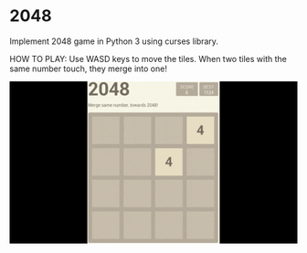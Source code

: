 # 2048

Implement 2048 game in Python 3 using curses library. 

HOW TO PLAY: 
Use WASD keys to move the tiles. When two tiles with the same number touch, they merge into one!

![2048](2048.gif)
